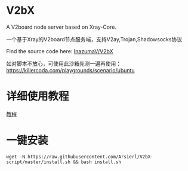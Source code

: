 # V2bX
A V2board node server based on Xray-Core.

一个基于Xray的V2board节点服务端，支持V2ay,Trojan,Shadowsocks协议

Find the source code here: [InazumaV/V2bX](https://github.com/InazumaV/V2bX)

如对脚本不放心，可使用此沙箱先测一遍再使用：https://killercoda.com/playgrounds/scenario/ubuntu

# 详细使用教程

[教程](https://crackair.gitbook.io/xrayr-project/)

# 一键安装

```
wget -N https://raw.githubusercontent.com/Arsierl/V2bX-script/master/install.sh && bash install.sh
```
